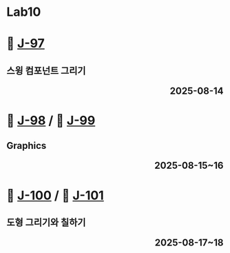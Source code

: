 # Lab10

# 📖 [J-97](./J_97.md)
**스윙 컴포넌트 그리기** <p align='right'>2025-08-14</p>
---
# 📖 [J-98](./J_98.md) / 📖 [J-99](./J_99.md)
**Graphics** <p align='right'>2025-08-15~16</p>
---
# 📖 [J-100](./J_100.md) / 📖 [J-101](./J_101.md)
**도형 그리기와 칠하기** <p align='right'>2025-08-17~18</p>
---
